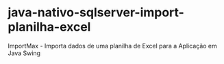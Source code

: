 # java-nativo-sqlserver-import-planilha-excel
ImportMax - Importa dados de uma planilha de Excel para a Aplicação em Java Swing
